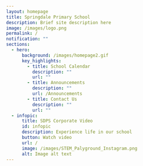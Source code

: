 ```yaml
---
layout: homepage
title: Springdale Primary School
description: Brief site description here
image: /images/logo.png
permalink: /
notification: ""
sections:
  - hero:
      background: /images/homepage2.gif
      key_highlights:
        - title: School Calendar
          description: ""
          url: ""
        - title: Announcements
          description: ""
          url: /Announcements
        - title: Contact Us
          description: ""
          url: ""
  - infopic:
      title: SDPS Corporate Video
      id: infopic
      description: Experience life in our school
      button: Watch video
      url: /
      image: /images/STEM_Palyground_Instagram.png
      alt: Image alt text
---
```

